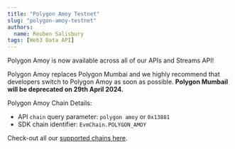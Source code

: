 ```yaml
---
title: "Polygon Amoy Testnet"
slug: "polygon-amoy-testnet"
authors:
  name: Reuben Salisbury
tags: [Web3 Data API]
---
```


Polygon Amoy is now available across all of our APIs and Streams API! 

Polygon Amoy replaces Polygon Mumbai and we highly recommend that developers switch to Polygon Amoy as soon as possible. **Polygon Mumbail will be deprecated on 29th April 2024.**

Polygon Amoy Chain Details:
- API `chain` query parameter: `polygon amoy` or `0x13881`
- SDK chain identifier: `EvmChain.POLYGON_AMOY`

Check-out all our [supported chains here](/supported-chains).
